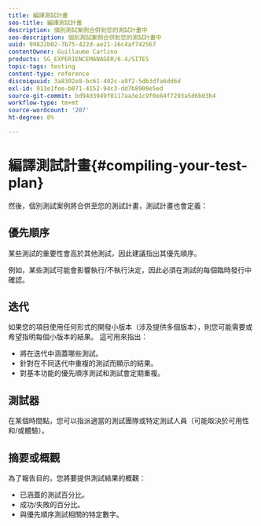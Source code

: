 ```yaml
---
title: 編譯測試計畫
seo-title: 編譯測試計畫
description: 個別測試案例合併到您的測試計畫中
seo-description: 個別測試案例合併到您的測試計畫中
uuid: 99822b02-7b75-422d-ae21-16c4af742567
contentOwner: Guillaume Carlino
products: SG_EXPERIENCEMANAGER/6.4/SITES
topic-tags: testing
content-type: reference
discoiquuid: 3a8302e8-bc61-402c-a9f2-5db3dfa6dd6d
exl-id: 913e1fee-b071-4152-94c3-dd7b8900e5ed
source-git-commit: bd94d3949f0117aa3e1c9f0e84f7293a5d6b03b4
workflow-type: tm+mt
source-wordcount: '207'
ht-degree: 0%

---
```


# 編譯測試計畫{#compiling-your-test-plan}

然後，個別測試案例將合併至您的測試計畫，測試計畫也會定義：

## 優先順序

某些測試的重要性會高於其他測試，因此建議指出其優先順序。

例如，某些測試可能會影響執行/不執行決定，因此必須在測試的每個臨時發行中確認。

## 迭代

如果您的項目使用任何形式的開發小版本（涉及提供多個版本），則您可能需要或希望指明每個小版本的結果。 這可用來指出：

* 將在迭代中涵蓋哪些測試。
* 針對在不同迭代中重複的測試而顯示的結果。
* 對基本功能的優先順序測試和測試會定期重複。

## 測試器

在某個時間點，您可以指派適當的測試團隊或特定測試人員（可能取決於可用性和/或體驗）。

## 摘要或概觀

為了報告目的，您將要提供測試結果的概觀：

* 已涵蓋的測試百分比。
* 成功/失敗的百分比。
* 與優先順序測試相關的特定數字。
